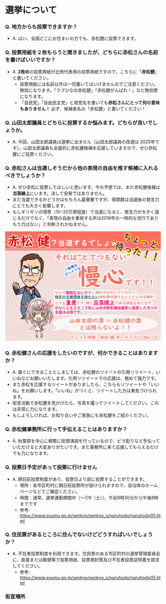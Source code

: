 # 選挙について

### Q. 地方からも投票できますか？
- A. はい、全国どこにお住まいの方でも、赤松健に投票できます。

### Q. 投票用紙を２枚もらうと聞きましたが、どちらに赤松さんの名前を書けばいいですか？
- A. **2枚め**の投票用紙が比例代表用の投票用紙ですので、こちらに「**赤松健**」と書いてください。
  - 投票用紙には名前以外は一切書いてはいけませんのでご注意ください。無効になります。「ラブひなの赤松健」「赤松健がんばれ！」など無効票になります。
  - 「自民党」「自由民主党」と政党名を書いても**赤松さんにとって何の意味もありません！** 必ず、候補者名の「赤松健」と書いてください！

### Q. 山田太郎議員とどちらに投票するか悩みます。どちらが良いでしょうか。
- A. 今回、山田太郎議員は選挙に出ません（山田太郎議員の改選は 2025年です）。山田太郎議員も全面的に赤松健候補を応援していますので、ぜひ赤松健にご投票ください。

### Q. 赤松さんは当選しそうだから他の表現の自由を推す候補に入れるべきでしょうか？
- A. ぜひ赤松に投票してほしいと思います。今の予想では、まだ赤松健候補は**当落線上**にいます。決して安泰ではありません。
- また当選できるかどうかはもちろん最重要ですが、得票数は当選後の発言力にとても大きく影響します。
- もしギリギリの得票（10−20万票程度）で当選になると、発言力が大きく減じるだけでなく、「表現の自由を重視する声は2019年の一時的な流行でありもう力はない」と判断されかねません。

![100万票目指せ](/assets/infographics/piro_02.png)

### Q. 赤松健さんの応援をしたいのですが、何かできることはありますか？
- A. 直ぐにできることとしましては、赤松健のツイートの引用リツイート、いいねなどお願いいたします。引用リツイートでの応援は、極めて強力です。
- また赤松を応援するツイートがありましたら、こちらもリツイートや「いいね」をお願いします。「いいね」がつくと、ツイートした方は勇気づけられます。
- 街宣活動で赤松健を見かけたら、写真を撮ってツイートしてください。これは非常に力になります。
- もしよろしければ、お知り合いやご家族にも赤松健をご紹介ください。

### Q. 赤松健事務所に行って手伝えることはありますか？
- A. 秋葉原を中心に頻繁に街頭演説を行っているので、ビラ配りなど手伝っていただけると大変ありがたいです。また事務所に来て応援してもらえるだけでも力になります。

### Q. 投票日予定があって投票に行けません
- A. 期日前投票制度があり、投票日より前に投票することができます。
  - 場所：各市区町村に期日前投票所が設けられますので、自治体のホームページなどでご確認ください。
  - 時間：通常、選挙運動期間中（〜7/9（土））、午前8時30分から午後8時までです
  - 参考: https://www.soumu.go.jp/senkyo/senkyo_s/naruhodo/naruhodo05.html

### Q. 住民票があるところに住んでないけどどうすればいいでしょうか？
- A. 不在者投票制度を利用できます。住民票のある市区町村の選挙管理委員会に、直接または郵便等で投票用紙、投票用封筒及び不在者投票証明書を請求してください。
  - 参考: https://www.soumu.go.jp/senkyo/senkyo_s/naruhodo/naruhodo05.html

### 街宣場所


